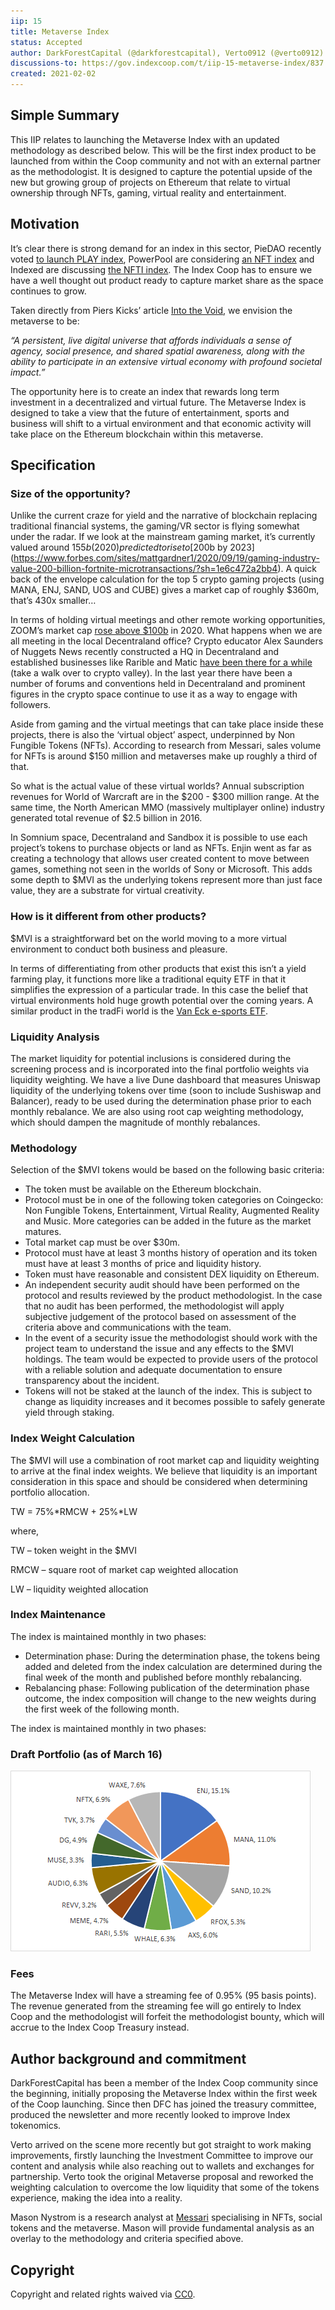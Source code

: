 ```yaml
---
iip: 15
title: Metaverse Index
status: Accepted
author: DarkForestCapital (@darkforestcapital), Verto0912 (@verto0912)
discussions-to: https://gov.indexcoop.com/t/iip-15-metaverse-index/837
created: 2021-02-02
---
```


## Simple Summary

This IIP relates to launching the Metaverse Index with an updated methodology as described below. This will be the first index product to be launched from within the Coop community and not with an external partner as the methodologist. It is designed to capture the potential upside of the new but growing group of projects on Ethereum that relate to virtual ownership through NFTs, gaming, virtual reality and entertainment.

## Motivation

It’s clear there is strong demand for an index in this sector, PieDAO recently voted [to launch PLAY index](https://snapshot.org/#/piedao/proposal/QmXu9ecN2xovW2sucHK4ny4PRBrytdXuyFTtxk4MP1Du7G), PowerPool are considering [an NFT index](https://gov.powerpool.finance/t/powerpool-nft-index-powered-by-damm/776) and Indexed are discussing [the NFTI index](https://forum.indexed.finance/t/application-for-the-nfti-index/527). The Index Coop has to ensure we have a well thought out product ready to capture market share as the space continues to grow.

Taken directly from Piers Kicks’ article [Into the Void](https://metaversed.net/Into-The-Void-Where-Crypto-Meets-The-Metaverse-263f1ff8c13c455ea472f5689e01acaa), we envision the metaverse to be:

_“A persistent, live digital universe that affords individuals a sense of agency, social presence, and shared spatial awareness, along with the ability to participate in an extensive virtual economy with profound societal impact.”_

The opportunity here is to create an index that rewards long term investment in a decentralized and virtual future. The Metaverse Index is designed to take a view that the future of entertainment, sports and business will shift to a virtual environment and that economic activity will take place on the Ethereum blockchain within this metaverse.

## Specification

### Size of the opportunity?

Unlike the current craze for yield and the narrative of blockchain replacing traditional financial systems, the gaming/VR sector is flying somewhat under the radar. If we look at the mainstream gaming market, it’s currently valued around $155b (2020) predicted to rise to [$200b by 2023](https://www.forbes.com/sites/mattgardner1/2020/09/19/gaming-industry-value-200-billion-fortnite-microtransactions/?sh=1e6c472a2bb4). A quick back of the envelope calculation for the top 5 crypto gaming projects (using MANA, ENJ, SAND, UOS and CUBE) gives a market cap of roughly $360m, that’s 430x smaller…

In terms of holding virtual meetings and other remote working opportunities, ZOOM’s market cap [rose above $100b](https://finance.yahoo.com/quote/ZM/) in 2020. What happens when we are all meeting in the local Decentraland office? Crypto educator Alex Saunders of Nuggets News recently constructed a HQ in Decentraland and established businesses like Rarible and Matic [have been there for a while](https://decentraland.org/) (take a walk over to crypto valley). In the last year there have been a number of forums and conventions held in Decentraland and prominent figures in the crypto space continue to use it as a way to engage with followers.

Aside from gaming and the virtual meetings that can take place inside these projects, there is also the ‘virtual object’ aspect, underpinned by Non Fungible Tokens (NFTs). According to research from Messari, sales volume for NFTs is around $150 million and metaverses make up roughly a third of that.

So what is the actual value of these virtual worlds? Annual subscription revenues for World of Warcraft are in the $200 - $300 million range. At the same time, the North American MMO (massively multiplayer online) industry generated total revenue of $2.5 billion in 2016.

In Somnium space, Decentraland and Sandbox it is possible to use each project’s tokens to purchase objects or land as NFTs. Enjin went as far as creating a technology that allows user created content to move between games, something not seen in the worlds of Sony or Microsoft. This adds some depth to $MVI as the underlying tokens represent more than just face value, they are a substrate for virtual creativity.

### How is it different from other products?

$MVI is a straightforward bet on the world moving to a more virtual environment to conduct both business and pleasure.

In terms of differentiating from other products that exist this isn’t a yield farming play, it functions more like a traditional equity ETF in that it simplifies the expression of a particular trade. In this case the belief that virtual environments hold huge growth potential over the coming years. A similar product in the tradFi world is the [Van Eck e-sports ETF](https://www.vaneck.com/etf/equity/espo/overview/).

### Liquidity Analysis

The market liquidity for potential inclusions is considered during the screening process and is incorporated into the final portfolio weights via liquidity weighting. We have a live Dune dashboard that measures Uniswap liquidity of the underlying tokens over time (soon to include Sushiswap and Balancer), ready to be used during the determination phase prior to each monthly rebalance. We are also using root cap weighting methodology, which should dampen the magnitude of monthly rebalances.

### Methodology

Selection of the $MVI tokens would be based on the following basic criteria:

- The token must be available on the Ethereum blockchain.
- Protocol must be in one of the following token categories on Coingecko: Non Fungible Tokens, Entertainment, Virtual Reality, Augmented Reality and Music. More categories can be added in the future as the market matures.
- Total market cap must be over $30m.
- Protocol must have at least 3 months history of operation and its token must have at least 3 months of price and liquidity history.
- Token must have reasonable and consistent DEX liquidity on Ethereum.
- An independent security audit should have been performed on the protocol and results reviewed by the product methodologist. In the case that no audit has been performed, the methodologist will apply subjective judgement of the protocol based on assessment of the criteria above and communications with the team.
- In the event of a security issue the methodologist should work with the project team to understand the issue and any effects to the $MVI holdings. The team would be expected to provide users of the protocol with a reliable solution and adequate documentation to ensure transparency about the incident.
- Tokens will not be staked at the launch of the index. This is subject to change as liquidity increases and it becomes possible to safely generate yield through staking.

### Index Weight Calculation

The $MVI will use a combination of root market cap and liquidity weighting to arrive at the final index weights. We believe that liquidity is an important consideration in this space and should be considered when determining portfolio allocation.

TW = 75%*RMCW + 25%*LW

where,

TW – token weight in the $MVI

RMCW – square root of market cap weighted allocation

LW – liquidity weighted allocation

### Index Maintenance

The index is maintained monthly in two phases:

- Determination phase: During the determination phase, the tokens being added and deleted from the index calculation are determined during the final week of the month and published before monthly rebalancing.
- Rebalancing phase: Following publication of the determination phase outcome, the index composition will change to the new weights during the first week of the following month.

The index is maintained monthly in two phases:

### Draft Portfolio (as of March 16)

![image](./assets/mvi-draft-portfolio.png)

### Fees

The Metaverse Index will have a streaming fee of 0.95% (95 basis points). The revenue generated from the streaming fee will go entirely to Index Coop and the methodologist will forfeit the methodologist bounty, which will accrue to the Index Coop Treasury instead.

## Author background and commitment

DarkForestCapital has been a member of the Index Coop community since the beginning, initially proposing the Metaverse Index within the first week of the Coop launching. Since then DFC has joined the treasury committee, produced the newsletter and more recently looked to improve Index tokenomics.

Verto arrived on the scene more recently but got straight to work making improvements, firstly launching the Investment Committee to improve our content and analysis while also reaching out to wallets and exchanges for partnership. Verto took the original Metaverse proposal and reworked the weighting calculation to overcome the low liquidity that some of the tokens experience, making the idea into a reality.

Mason Nystrom is a research analyst at [Messari](https://messari.io/) specialising in NFTs, social tokens and the metaverse. Mason will provide fundamental analysis as an overlay to the methodology and criteria specified above.

## Copyright

Copyright and related rights waived via [CC0](https://creativecommons.org/publicdomain/zero/1.0/).
